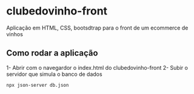 # clubedovinho-front
Aplicação em HTML, CSS, bootsdtrap para o front de um ecommerce de vinhos

## Como rodar a aplicação
1- Abrir com o navegardor o index.html do clubedovinho-front
2- Subir o servidor que simula o banco de dados
```shell
npx json-server db.json
```